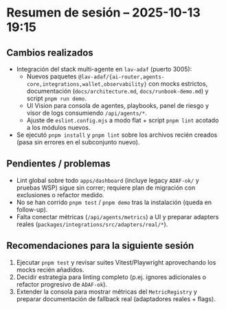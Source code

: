 # Resumen de sesión – 2025-10-13 19:15

## Cambios realizados

- Integración del stack multi-agente en `lav-adaf` (puerto 3005):
  - Nuevos paquetes `@lav-adaf/{ai-router,agents-core,integrations,wallet,observability}` con mocks estrictos, documentación (`docs/architecture.md`, `docs/runbook-demo.md`) y script `pnpm run demo`.
  - UI Vision para consola de agentes, playbooks, panel de riesgo y visor de logs consumiendo `/api/agents/*`.
  - Ajuste de `eslint.config.mjs` a modo flat + script `pnpm lint` acotado a los módulos nuevos.
- Se ejecutó `pnpm install` y `pnpm lint` sobre los archivos recién creados (pasa sin errores en el subconjunto nuevo).

## Pendientes / problemas

- Lint global sobre todo `apps/dashboard` (incluye legacy `ADAF-ok/` y pruebas WSP) sigue sin correr; requiere plan de migración con exclusiones o refactor medido.
- No se han corrido `pnpm test` / `pnpm demo` tras la instalación (queda en follow-up).
- Falta conectar métricas (`/api/agents/metrics`) a UI y preparar adapters reales (`packages/integrations/src/adapters/real/*`).

## Recomendaciones para la siguiente sesión

1. Ejecutar `pnpm test` y revisar suites Vitest/Playwright aprovechando los mocks recién añadidos.
2. Decidir estrategia para linting completo (p.ej. ignores adicionales o refactor progresivo de `ADAF-ok`).
3. Extender la consola para mostrar métricas del `MetricRegistry` y preparar documentación de fallback real (adaptadores reales + flags).
